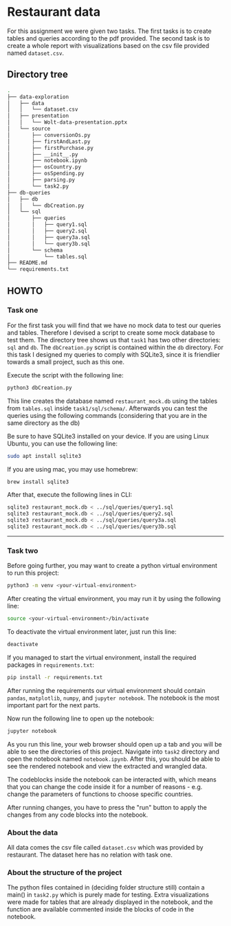 # Restaurant data

For this assignment we were given two tasks. The first tasks is to create tables and queries according to the pdf provided. The second task is to create a whole report with visualizations based on the csv file provided named `dataset.csv`.

## Directory tree

```bash
.
├── data-exploration
│   ├── data
│   │   └── dataset.csv
│   ├── presentation
│   │   └── Wolt-data-presentation.pptx
│   └── source
│       ├── conversionOs.py
│       ├── firstAndLast.py
│       ├── firstPurchase.py
│       ├── __init__.py
│       ├── notebook.ipynb
│       ├── osCountry.py
│       ├── osSpending.py
│       ├── parsing.py
│       └── task2.py
├── db-queries
│   ├── db
│   │   └── dbCreation.py
│   └── sql
│       ├── queries
│       │   ├── query1.sql
│       │   ├── query2.sql
│       │   ├── query3a.sql
│       │   └── query3b.sql
│       └── schema
│           └── tables.sql
├── README.md
└── requirements.txt
```

## HOWTO

### Task one

For the first task you will find that we have no mock data to test our queries and tables. Therefore I devised a script to create some mock database to test them. The directory tree shows us that `task1` has two other directories: `sql` and `db`. The `dbCreation.py` script is contained within the `db` directory. For this task I designed my queries to comply with SQLite3, since it is friendlier towards a small project, such as this one.

Execute the script with the following line:

```bash
python3 dbCreation.py
```

This line creates the database named `restaurant_mock.db` using the tables from `tables.sql` inside `task1/sql/schema/`. Afterwards you can test the queries using the following commands (considering that you are in the same directory as the db)

Be sure to have SQLite3 installed on your device. If you are using Linux Ubuntu, you can use the following line:

```bash
sudo apt install sqlite3
```

If you are using mac, you may use homebrew:

```bash
brew install sqlite3 
```

After that, execute the following lines in CLI:

```bash
sqlite3 restaurant_mock.db < ../sql/queries/query1.sql
sqlite3 restaurant_mock.db < ../sql/queries/query2.sql
sqlite3 restaurant_mock.db < ../sql/queries/query3a.sql
sqlite3 restaurant_mock.db < ../sql/queries/query3b.sql
```

___

### Task two

Before going further, you may want to create a python virtual environment to run this project:

```bash
python3 -m venv <your-virtual-environment>
```

After creating the virtual environment, you may run it by using the following line:

```bash
source <your-virtual-environment>/bin/activate
```

To deactivate the virtual environment later, just run this line:

```bash
deactivate
```

If you managed to start the virtual environment, install the required packages in `requirements.txt`:

```bash
pip install -r requirements.txt
```

After running the requirements our virtual environment should contain `pandas`, `matplotlib`, `numpy`, and `jupyter notebook`. The notebook is the most important part for the next parts.

Now run the following line to open up the notebook:

```bash
jupyter notebook
```

As you run this line, your web browser should open up a tab and you will be able to see the directories of this project. Navigate into `task2` directory and open the notebook named `notebook.ipynb`. After this, you should be able to see the rendered notebook and view the extracted and wrangled data.

The codeblocks inside the notebook can be interacted with, which means that you can change the code inside it for a number of reasons - e.g. change the parameters of functions to choose specific countries.

After running changes, you have to press the "run" button to apply the changes from any code blocks into the notebook.

### About the data

All data comes the csv file called `dataset.csv` which was provided by restaurant. The dataset here has no relation with task one.

### About the structure of the project

The python files contained in (deciding folder structure still) contain a main() in `task2.py` which is purely made for testing. Extra visualizations were made for tables that are already displayed in the notebook, and the function are available commented inside the blocks of code in the notebook.

